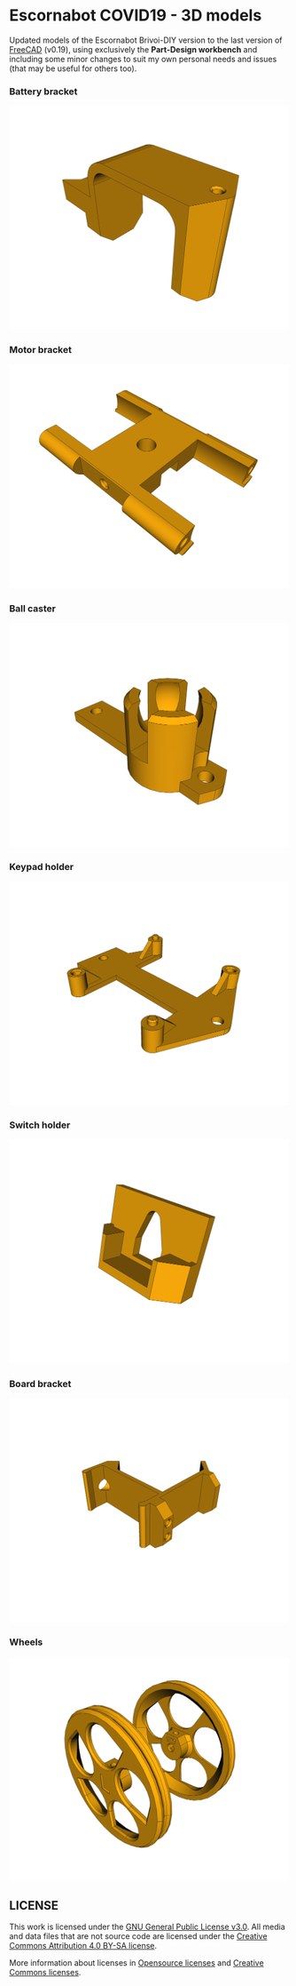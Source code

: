 # Escornabot COVID19 - 3D models

Updated models of the Escornabot Brivoi-DIY version to the last version of [FreeCAD](https://freecadweb.org) (v0.19), using exclusively the **Part-Design workbench** and including some minor changes to suit my own personal needs and issues (that may be useful for others too).

### Battery bracket
![battery-bracket](battery-bracket.png)

### Motor bracket
![motor-bracket](motor-bracket.png)

### Ball caster
![ball-caster](ball-caster.png)

### Keypad holder
![keypad-holder](keypad-holder.png)

### Switch holder
![switch-holder](switch-holder.png)

### Board bracket
![board-bracket](board-bracket.png)

### Wheels
![wheels](wheel.png)


## LICENSE

This work is licensed under the [GNU General Public License v3.0](LICENSE-GPLV30). All media and data files that are not source code are licensed under the [Creative Commons Attribution 4.0 BY-SA license](LICENSE-CCBYSA40).

More information about licenses in [Opensource licenses](https://opensource.org/licenses/) and [Creative Commons licenses](https://creativecommons.org/licenses/).
